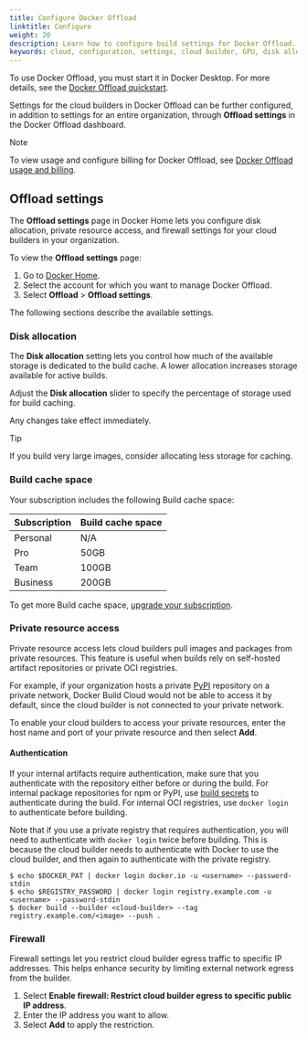 ```yaml
---
title: Configure Docker Offload
linktitle: Configure
weight: 20
description: Learn how to configure build settings for Docker Offload.
keywords: cloud, configuration, settings, cloud builder, GPU, disk allocation, private resources, firewall
---
```


To use Docker Offload, you must start it in Docker Desktop. For more details,
see the [Docker Offload quickstart](/offload/quickstart/).

Settings for the cloud builders in Docker Offload can be further configured, in
addition to settings for an entire organization, through **Offload settings** in
the Docker Offload dashboard.

> [!NOTE]
>
> To view usage and configure billing for Docker Offload, see [Docker Offload
> usage and billing](/offload/usage/).

## Offload settings

The **Offload settings** page in Docker Home lets you configure disk
allocation, private resource access, and firewall settings for your cloud
builders in your organization.

To view the **Offload settings** page:

1. Go to [Docker Home](https://app.docker.com/).
2. Select the account for which you want to manage Docker Offload.
3. Select **Offload** > **Offload settings**.

The following sections describe the available settings.

### Disk allocation

The **Disk allocation** setting lets you control how much of the available
storage is dedicated to the build cache. A lower allocation increases storage
available for active builds.

Adjust the **Disk allocation** slider to specify the percentage of storage used
for build caching.

Any changes take effect immediately.

> [!TIP]
>
> If you build very large images, consider allocating less storage for caching.

### Build cache space

Your subscription includes the following Build cache space:

| Subscription | Build cache space |
|--------------|-------------------|
| Personal     | N/A               |
| Pro          | 50GB              |
| Team         | 100GB             |
| Business     | 200GB             |

To get more Build cache space, [upgrade your subscription](/manuals/subscription/change.md).

### Private resource access

Private resource access lets cloud builders pull images and packages from
private resources. This feature is useful when builds rely on self-hosted
artifact repositories or private OCI registries.

For example, if your organization hosts a private [PyPI](https://pypi.org/)
repository on a private network, Docker Build Cloud would not be able to access
it by default, since the cloud builder is not connected to your private network.

To enable your cloud builders to access your private resources, enter the host
name and port of your private resource and then select **Add**.

#### Authentication

If your internal artifacts require authentication, make sure that you
authenticate with the repository either before or during the build. For internal
package repositories for npm or PyPI, use [build
secrets](/manuals/build/building/secrets.md) to authenticate during the build.
For internal OCI registries, use `docker login` to authenticate before building.

Note that if you use a private registry that requires authentication, you will
need to authenticate with `docker login` twice before building. This is because
the cloud builder needs to authenticate with Docker to use the cloud builder,
and then again to authenticate with the private registry.

```console
$ echo $DOCKER_PAT | docker login docker.io -u <username> --password-stdin
$ echo $REGISTRY_PASSWORD | docker login registry.example.com -u <username> --password-stdin
$ docker build --builder <cloud-builder> --tag registry.example.com/<image> --push .
```

### Firewall

Firewall settings let you restrict cloud builder egress traffic to specific IP
addresses. This helps enhance security by limiting external network egress from
the builder.

1. Select **Enable firewall: Restrict cloud builder egress to specific public IP address**.
2. Enter the IP address you want to allow.
3. Select **Add** to apply the restriction.

